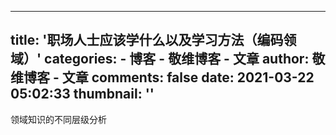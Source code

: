 
---
title: '职场人士应该学什么以及学习方法（编码领域）'
categories: 
    - 博客
    - 敬维博客 - 文章
author: 敬维博客 - 文章
comments: false
date: 2021-03-22 05:02:33
thumbnail: ''
---

<div>   
领域知识的不同层级分析  
</div>
            